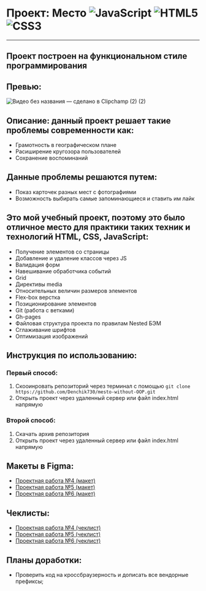 # Проект: Место ![JavaScript](https://img.shields.io/badge/javascript-%23323330.svg?style=for-the-badge&logo=javascript&logoColor=%23F7DF1E) ![HTML5](https://img.shields.io/badge/html5-%23E34F26.svg?style=for-the-badge&logo=html5&logoColor=white) ![CSS3](https://img.shields.io/badge/css3-%231572B6.svg?style=for-the-badge&logo=css3&logoColor=white)
------
## Проект построен на функциональном стиле программирования
## Превью:
![Видео без названия — сделано в Clipchamp (2) (2)](https://user-images.githubusercontent.com/102176847/215270442-87909be3-6282-4b7c-826a-70a12cda5322.gif)
## Описание: данный проект решает такие проблемы современности как:
* Грамотность в географическом плане
* Расиширение кругозора пользователей
* Сохранение воспоминаний
## Данные проблемы решаются путем:
* Показ карточек разных мест с фотографиями
* Возможность выбирать самые запоминающиеся и ставить им лайк
## Это мой учебный проект, поэтому это было отличное место для практики таких техник и технологий HTML, CSS, JavaScript:
* Получение элементов со страницы
* Добавление и удаление классов через JS
* Валидация форм
* Навешивание обработчика событий
* Grid
* Директивы media
* Относительных величин размеров элементов
* Flex-box верстка
* Позиционирование элементов
* Git (работа с ветками)
* Gh-pages
* Файловая структура проекта по правилам Nested БЭМ
* Сглаживание шрифтов
* Оптимизация изображений

## Инструкция  по использованию:
### Первый способ:
1. Скооинровать репозиторий через терминал с помощью `git clone https://github.com/Denchik730/mesto-without-OOP.git`
2. Открыть проект через удаленный сервер или файл index.html напрямую
### Второй способ:
1. Скачать архив репозитория
2. Открыть проект через удаленный сервер или файл index.html напрямую

## Макеты в Figma:
* [Проектная работа №4 (макет)](https://www.figma.com/file/2cn9N9jSkmxD84oJik7xL7/JavaScript.-Sprint-4?node-id=0-1&t=pL7PfOGAZdZlybqI-0) 
* [Проектная работа №5 (макет)](https://www.figma.com/file/bjyvbKKJN2naO0ucURl2Z0/JavaScript.-Sprint-5?node-id=0-1&t=aLchRkPgxNXOsgmw-0) 
* [Проектная работа №6 (макет)](https://www.figma.com/file/kRVLKwYG3d1HGLvh7JFWRT/JavaScript.-Sprint-6?node-id=0-1&t=wZtkaf5E5Sy9QJX9-0) 

## Чеклисты:
* [Проектная работа №4 (чеклист)](https://code.s3.yandex.net/web-developer/checklists-pdf/new-program/checklist-4.pdf) 
* [Проектная работа №5 (чеклист)](https://code.s3.yandex.net/web-developer/checklists-pdf/new-program/checklist-5.pdf) 
* [Проектная работа №6 (чеклист)](https://code.s3.yandex.net/web-developer/checklists-pdf/new-program/checklist-6.pdf) 

## Планы доработки:
* Проверить код на кроссбраузерность и дописать все вендорные префиксы;


